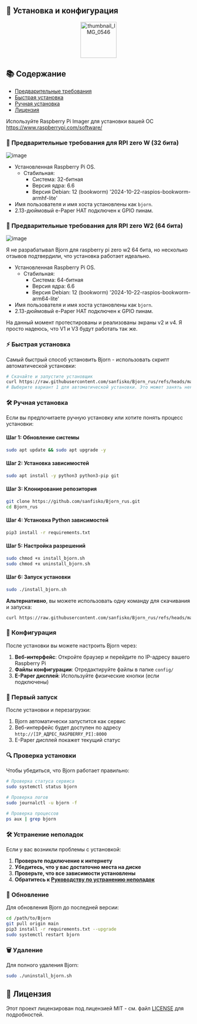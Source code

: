 ## 🔧 Установка и конфигурация

<p align="center">
  <img src="https://github.com/user-attachments/assets/c5eb4cc1-0c3d-497d-9422-1614651a84ab" alt="thumbnail_IMG_0546" width="98">
</p>

## 📚 Содержание

- [Предварительные требования](#-предварительные-требования)
- [Быстрая установка](#-быстрая-установка)
- [Ручная установка](#-ручная-установка)
- [Лицензия](#-лицензия)

Используйте Raspberry Pi Imager для установки вашей ОС
https://www.raspberrypi.com/software/

### 📌 Предварительные требования для RPI zero W (32 бита)
![image](https://github.com/user-attachments/assets/3980ec5f-a8fc-4848-ab25-4356e0529639)

- Установленная Raspberry Pi OS. 
    - Стабильная:
      - Система: 32-битная
      - Версия ядра: 6.6
      - Версия Debian: 12 (bookworm) '2024-10-22-raspios-bookworm-armhf-lite'
- Имя пользователя и имя хоста установлены как `bjorn`.
- 2.13-дюймовый e-Paper HAT подключен к GPIO пинам.

### 📌 Предварительные требования для RPI zero W2 (64 бита)

![image](https://github.com/user-attachments/assets/e8d276be-4cb2-474d-a74d-b5b6704d22f5)

Я не разрабатывал Bjorn для raspberry pi zero w2 64 бита, но несколько отзывов подтвердили, что установка работает идеально.

- Установленная Raspberry Pi OS. 
    - Стабильная:
      - Система: 64-битная
      - Версия ядра: 6.6
      - Версия Debian: 12 (bookworm) '2024-10-22-raspios-bookworm-arm64-lite'
- Имя пользователя и имя хоста установлены как `bjorn`.
- 2.13-дюймовый e-Paper HAT подключен к GPIO пинам.



На данный момент протестированы и реализованы экраны v2 и v4.
Я просто надеюсь, что V1 и V3 будут работать так же.
 
### ⚡ Быстрая установка

Самый быстрый способ установить Bjorn - использовать скрипт автоматической установки:

```bash
# Скачайте и запустите установщик
curl https://raw.githubusercontent.com/sanfisko/Bjorn_rus/refs/heads/main/install_bjorn.sh | sudo bash
# Выберите вариант 1 для автоматической установки. Это может занять некоторое время, так как будет установлено много пакетов и модулей. В конце необходимо перезагрузиться.
```

### 🛠️ Ручная установка

Если вы предпочитаете ручную установку или хотите понять процесс установки:

#### Шаг 1: Обновление системы

```bash
sudo apt update && sudo apt upgrade -y
```

#### Шаг 2: Установка зависимостей

```bash
sudo apt install -y python3 python3-pip git
```

#### Шаг 3: Клонирование репозитория

```bash
git clone https://github.com/sanfisko/Bjorn_rus.git
cd Bjorn_rus
```

#### Шаг 4: Установка Python зависимостей

```bash
pip3 install -r requirements.txt
```

#### Шаг 5: Настройка разрешений

```bash
sudo chmod +x install_bjorn.sh
sudo chmod +x uninstall_bjorn.sh
```

#### Шаг 6: Запуск установки

```bash
sudo ./install_bjorn.sh
```

**Альтернативно**, вы можете использовать одну команду для скачивания и запуска:

```bash
curl https://raw.githubusercontent.com/sanfisko/Bjorn_rus/refs/heads/main/install_bjorn.sh | sudo bash
```

### 🔧 Конфигурация

После установки вы можете настроить Bjorn через:

1. **Веб-интерфейс**: Откройте браузер и перейдите по IP-адресу вашего Raspberry Pi
2. **Файлы конфигурации**: Отредактируйте файлы в папке `config/`
3. **E-Paper дисплей**: Используйте физические кнопки (если подключены)

### 🚀 Первый запуск

После установки и перезагрузки:

1. Bjorn автоматически запустится как сервис
2. Веб-интерфейс будет доступен по адресу `http://[IP_АДРЕС_RASPBERRY_PI]:8000`
3. E-Paper дисплей покажет текущий статус

### 🔍 Проверка установки

Чтобы убедиться, что Bjorn работает правильно:

```bash
# Проверка статуса сервиса
sudo systemctl status bjorn

# Проверка логов
sudo journalctl -u bjorn -f

# Проверка процессов
ps aux | grep bjorn
```

### 🛠️ Устранение неполадок

Если у вас возникли проблемы с установкой:

1. **Проверьте подключение к интернету**
2. **Убедитесь, что у вас достаточно места на диске**
3. **Проверьте, что все зависимости установлены**
4. **Обратитесь к [Руководству по устранению неполадок](TROUBLESHOOTING.md)**

### 🔄 Обновление

Для обновления Bjorn до последней версии:

```bash
cd /path/to/Bjorn
git pull origin main
pip3 install -r requirements.txt --upgrade
sudo systemctl restart bjorn
```

### 🗑️ Удаление

Для полного удаления Bjorn:

```bash
sudo ./uninstall_bjorn.sh
```

## 📜 Лицензия

Этот проект лицензирован под лицензией MIT - см. файл [LICENSE](LICENSE) для подробностей.